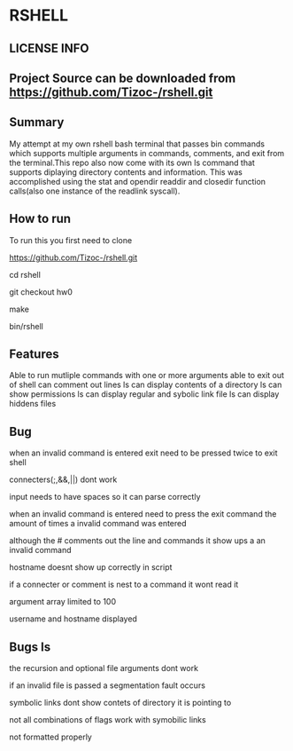 RSHELL
===
LICENSE INFO
---
Project Source can be downloaded from https://github.com/Tizoc-/rshell.git
----


Summary
---
My attempt at my own rshell bash terminal that passes bin commands which supports multiple arguments in commands, comments, and exit from the terminal.This repo also now come with its own ls command that supports diplaying directory contents and information.
This was accomplished using the stat and opendir readdir and closedir function calls(also one instance of the readlink syscall).

How to run
---
To run this you first need to clone

https://github.com/Tizoc-/rshell.git

cd rshell

git checkout hw0

make

bin/rshell


Features
---
Able to run mutliple commands with one or more arguments
able to exit out of shell
can comment out lines
ls can display contents of a directory 
ls can show permissions
ls can display regular and sybolic link file
ls can display hiddens files 


Bug
---
when an invalid command is entered exit need to be pressed twice to exit shell

connecters(;,&&,||) dont work

input needs to have spaces so it can  parse correctly

when an invalid command is entered need to press the exit command the amount of times a invalid command was entered

although the # comments out the line and commands it show ups a an invalid command

hostname doesnt show up correctly in script

if a connecter or comment is nest to a command it wont read it

argument array limited to 100

username and  hostname displayed

Bugs ls
---
the recursion and optional file arguments dont work

if an invalid file is passed a segmentation fault occurs  

symbolic links dont show contets of directory it is pointing to

not all combinations of flags work with symobilic links

not formatted properly
